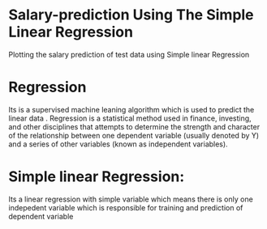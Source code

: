 # Salary-prediction Using The Simple Linear Regression
Plotting the salary prediction of test data using Simple linear Regression 
# Regression
Its is a supervised machine leaning algorithm which is used to predict the linear data . Regression is a statistical method used in finance, investing, and other disciplines that attempts to determine the strength and character of the relationship between one dependent variable (usually denoted by Y) and a series of other variables (known as independent variables).
# Simple linear Regression: 
Its a linear regression with simple variable which means there is only one indepedent variable which is responsible for training and prediction of dependent variable
